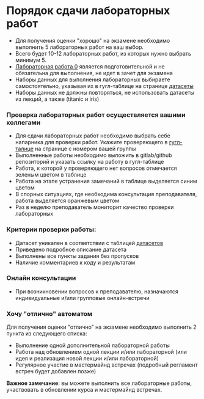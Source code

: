 # Порядок сдачи лабораторных работ
- Для получения оценки "хорошо" на экзамене необходимо выполнить 5 лабораторных работ на ваш выбор.
- Всего будет 10-12 лабораторных работ, из которых нужно выбрать минимум 5. 
- [Лабораторная работа 0](tasks/lab_0_numpy_groupNumber_SecondName.ipynb) является подготовительной и не обязательна для выполнения, не идет в зачет для экзамена
- Наборы данных для выполнения лабораторных выбираете самостоятельно, указывая их в гугл-таблице на странице [датасеты](https://docs.google.com/spreadsheets/d/1kHYLZSGh6lg_oD0cNx9jGjGFKykrcCawz6OVULjXvoc/edit?usp=sharing)
- Наборы данных не должны повторяться, не использовать датасеты из лекций, а также (titanic и iris)
### Проверка лабораторных работ осуществляется вашими коллегами
- Для сдачи лабораторных работ  необходимо выбрать себе напарника для проверки работ. Укажите проверяющего  в [гугл-талице](https://docs.google.com/spreadsheets/d/1kHYLZSGh6lg_oD0cNx9jGjGFKykrcCawz6OVULjXvoc/edit?usp=sharing)  на странице с номером вашей группы
- Выполненные работы необходимо выложить в gitlab/github репозиторий и указать ссылку на работу в гугл-таблице 
- Работа, к которой у проверяющего нет вопросов отмечается зеленым цветом  в таблице
- Работа на этапе устранения замечаний в таблице выделяется синим цветом
- В спорных ситуациях, где необходима консультация преподавателя, работа выделяется оранжевым цветом
- Раз в неделю преподаватель мониторит качество проверки лабораторных

### Критерии проверки работы:
- Датасет уникален в соответствии с таблицей [датасетов](https://docs.google.com/spreadsheets/d/1kHYLZSGh6lg_oD0cNx9jGjGFKykrcCawz6OVULjXvoc/edit?usp=sharing)
- Приведено подробное описание датасета
- Выполнены все пункты задания без пропусков
- Наличие комментариев к коду и результатам 

### Онлайн консультации
- При возникновении вопросов к преподавателю, назначаются индивидуальные и/или групповые онлайн-встречи

### Хочу "отлично" автоматом
Для получения оценки "отлично" на экзамене необходимо выполнить 2 пункта из следующего списка:
- Выполнение одной дополнительной лабораторной работы
- Работа над обновлением одной лекции и/или лабораторной (или идея и реализация новой лекции и/или лабораторной)
- Регулярное участие в мастермайнд встречах (подробный регламент встреч будет добавлен позже)



**Важное замечание**: вы можете выполнить все лабораторные работы, участвовать в обновлении курса и мастермайнд встречах. 
